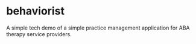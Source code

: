 # behaviorist
A simple tech demo of a simple practice management application for ABA therapy service providers.

